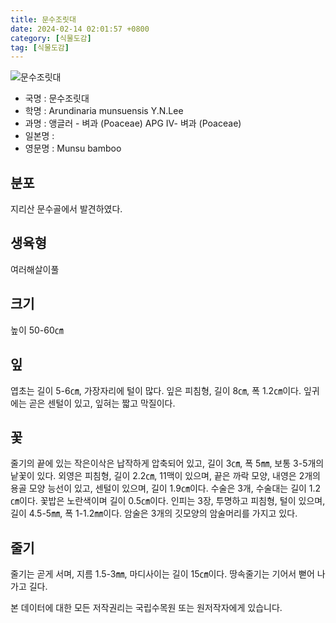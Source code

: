 ```yaml
---
title: 문수조릿대
date: 2024-02-14 02:01:57 +0800
category: [식물도감]
tag: [식물도감]
---
```




![문수조릿대](/fileUpload/plants/basic/Gramineae/Arundinaria/22746/22746_20160726091318944files_th2.jpg)
- 국명 : 문수조릿대
- 학명 : Arundinaria munsuensis Y.N.Lee
- 과명 : 앵글러 - 벼과 (Poaceae) APG Ⅳ- 벼과 (Poaceae)
- 일본명 : 
- 영문명 : Munsu bamboo


## 분포
지리산 문수골에서 발견하였다.
## 생육형
여러해살이풀
## 크기
높이 50-60㎝
## 잎
엽초는 길이 5-6㎝, 가장자리에 털이 많다. 잎은 피침형, 길이 8㎝, 폭 1.2㎝이다. 잎귀에는 곧은 센털이 있고, 잎혀는 짧고 막질이다.
## 꽃
줄기의 끝에 있는 작은이삭은 납작하게 압축되어 있고, 길이 3㎝, 폭 5㎜, 보통 3-5개의 낱꽃이 있다. 외영은 피침형, 길이 2.2㎝, 11맥이 있으며, 끝은 까락 모양, 내영은 2개의 용골 모양 능선이 있고, 센털이 있으며, 길이 1.9㎝이다. 수술은 3개, 수술대는 길이 1.2㎝이다. 꽃밥은 노란색이며 길이 0.5㎝이다. 인피는 3장, 투명하고 피침형, 털이 있으며, 길이 4.5-5㎜, 폭 1-1.2㎜이다. 암술은 3개의 깃모양의 암술머리를 가지고 있다.
## 줄기
줄기는 곧게 서며, 지름 1.5-3㎜, 마디사이는 길이 15㎝이다. 땅속줄기는 기어서 뻗어 나가고 길다.






본 데이터에 대한 모든 저작권리는 국립수목원 또는 원저작자에게 있습니다.
